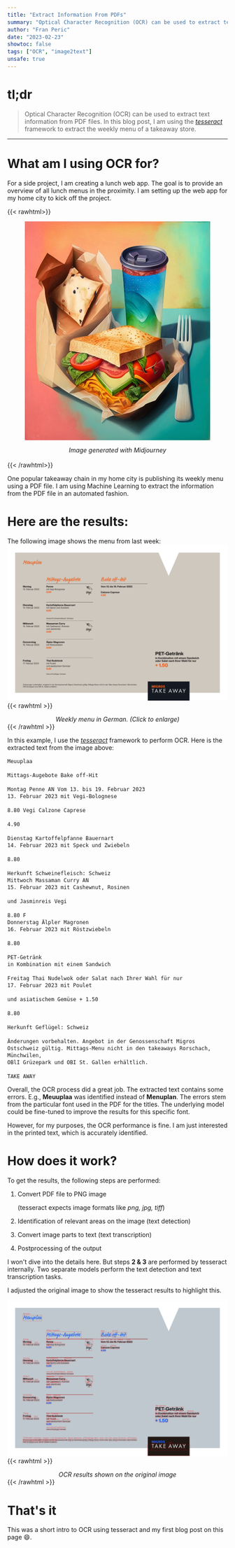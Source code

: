```yaml
---
title: "Extract Information From PDFs"
summary: "Optical Character Recognition (OCR) can be used to extract text information from PDF files. In this blog post, I am using the [*tesseract*](https://github.com/tesseract-ocr/tesseract) framework to extract the weekly menu of a takeaway store."
author: "Fran Peric"
date: "2023-02-23"
showtoc: false
tags: ["OCR", "image2text"]
unsafe: true
---
```


# tl;dr

> Optical Character Recognition (OCR) can be used to extract text information from PDF files. In this blog post, I am using the [_tesseract_](https://github.com/tesseract-ocr/tesseract) framework to extract the weekly menu of a takeaway store.

---

# What am I using OCR for?

For a side project, I am creating a lunch web app. The goal is to provide an overview of all lunch menus in the proximity. I am setting up the web app for my home city to kick off the project.

{{< rawhtml>}}

<figure>
    <img src="/tesseract/lunch.png" style="height:500px;margin:auto;display:block">
</figure>
<div align="center"><i>Image generated with Midjourney</i></div>
<br>
{{< /rawhtml>}}

One popular takeaway chain in my home city is publishing its weekly menu using a PDF file. I am using Machine Learning to extract the information from the PDF file in an automated fashion.

# Here are the results:

The following image shows the menu from last week:
![takeaway](/tesseract/take-away.png)
{{< rawhtml >}}

<div align="center"><i>Weekly menu in German. (Click to enlarge)</i></div>
{{< /rawhtml >}}

In this example, I use the [_tesseract_](https://github.com/tesseract-ocr/tesseract) framework to perform OCR. Here is the extracted text from the image above:

```
Meuuplaa

Mittags-Augebote Bake off-Hit

Montag Penne AN Vom 13. bis 19. Februar 2023
13. Februar 2023 mit Vegi-Bolognese

8.80 Vegi Calzone Caprese

4.90

Dienstag Kartoffelpfanne Bauernart
14. Februar 2023 mit Speck und Zwiebeln

8.80

Herkunft Schweinefleisch: Schweiz
Mittwoch Massaman Curry AN
15. Februar 2023 mit Cashewnut, Rosinen

und Jasminreis Vegi

8.80 F
Donnerstag Älpler Magronen
16. Februar 2023 mit Röstzwiebeln

8.80

PET-Getränk
in Kombination mit einem Sandwich

Freitag Thai Nudelwok oder Salat nach Ihrer Wahl für nur
17. Februar 2023 mit Poulet

und asiatischem Gemüse + 1.50

8.80

Herkunft Geflügel: Schweiz

Änderungen vorbehalten. Angebot in der Genossenschaft Migros Ostschweiz gültig. Mittags-Menu nicht in den takeaways Rorschach, Münchwilen,
OBlI Grüzepark und OBI St. Gallen erhältlich.

TAKE AWAY
```

Overall, the OCR process did a great job.
The extracted text contains some errors. E.g., **Meuuplaa** was identified instead of **Menuplan**. The errors stem from the particular font used in the PDF for the titles. The underlying model could be fine-tuned to improve the results for this specific font.

However, for my purposes, the OCR performance is fine. I am just interested in the printed text, which is accurately identified.

# How does it work?

To get the results, the following steps are performed:

1. Convert PDF file to PNG image

   (tesseract expects image formats like _png, jpg, tiff_)

2. Identification of relevant areas on the image (text detection)
3. Convert image parts to text (text transcription)
4. Postprocessing of the output

I won't dive into the details here. But steps **2 & 3** are performed by tesseract internally. Two separate models perform the text detection and text transcription tasks.

I adjusted the original image to show the tesseract results to highlight this.

![ocr_results](/tesseract/ocr_results.png)
{{< rawhtml >}}

<div align="center"><i>OCR results shown on the original image</i></div>
{{< /rawhtml >}}

# That's it

This was a short intro to OCR using tesseract and my first blog post on this page :smile:.
